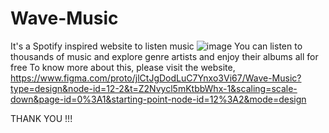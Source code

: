 # Wave-Music
It's a Spotify inspired website to listen music
![image](https://github.com/Aadish-Vikram-Chakravorty/Wave-Music/assets/115364509/30425b24-f6c0-4cbc-b3d3-710761cf5060)
You can listen to thousands of music and explore genre artists and enjoy their albums all for free
To know more about this, please visit the website, https://www.figma.com/proto/jlCtJgDodLuC7Ynxo3Vi67/Wave-Music?type=design&node-id=12-2&t=Z2Nvycl5mKtbbWhx-1&scaling=scale-down&page-id=0%3A1&starting-point-node-id=12%3A2&mode=design

THANK YOU !!!
